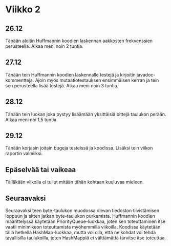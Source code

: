 # Viikko 2

## 26.12
Tänään aloitin Huffmannin koodien laskennan aakkosten frekvenssien perusteella.
Aikaa meni noin 2 tuntia.

## 27.12
Tänään tein Huffmannin koodien laskennalle testejä ja
kirjoitin javadoc-kommentteja. Ajoin myös mutaatiotestauksen ensimmäisen kerran ja tein sen
perusteella lisää testejä. Aikaa meni noin 3 tuntia.

## 28.12
Tänään tein luokan joka pystyy lisäämään yksittäisiä
bittejä taulukon perään. Aikaa meni noi 1,5 tuntia.

## 29.12
Tänään korjasin joitain bugeja testeissä ja koodissa.
Lisäksi tein viikon raportin valmiiksi.

## Epäselvää tai vaikeaa
Tälläkään viikolla ei tullut mitään tähän kohtaan kuuluvaa
mieleen.

## Seuraavaksi
Seuraavaksi teen byte-taulukon muodossa olevan tiedoston
tiivistämisen loppuun ja sitten jatkan byte-taulukon
purkamista. Huffmannin koodien määrittelyssä käytetään
PriorityQueue-luokkaa, joten sen toteuttaminen itse vaatii
minimikeon toteuttamista myöhemmillä viikoilla. Koodissa
käytetään tällä hetkellä HashMap-luokkaa, mutta voi olla,
että ne kohdat voi tehdä tavallisilla taulukoilla, joten
HashMappiä ei välttämättä tarvitse itse toteuttaa.
